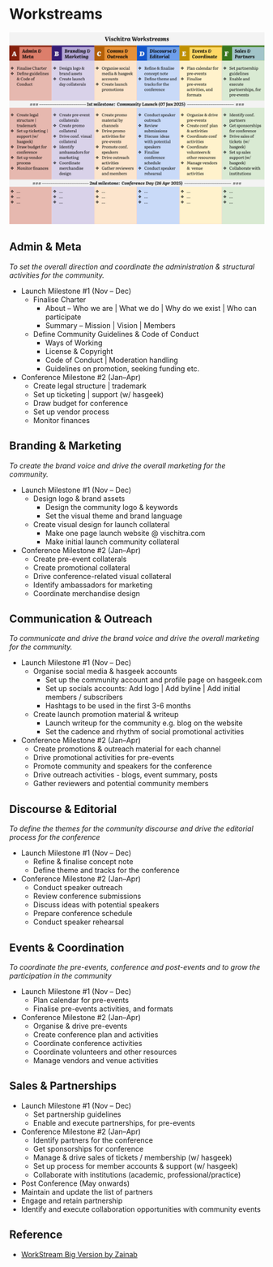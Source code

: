 # Workstreams

![](../assets/Workstreams.svg)

## **Admin & Meta**

*To set the overall direction and coordinate the administration & structural activities for the community.*

* Launch Milestone \#1 (Nov – Dec)  
  * Finalise Charter  
    * About – Who we are | What we do | Why do we exist | Who can participate  
    * Summary –  Mission | Vision | Members   
  * Define Community Guidelines  & Code of Conduct  
    * Ways of Working  
    * License & Copyright  
    * Code of Conduct | Moderation handling  
    * Guidelines  on promotion, seeking funding etc.  
* Conference Milestone \#2 (Jan–Apr)  
  * Create legal structure | trademark  
  * Set up ticketing | support (w/ hasgeek)  
  * Draw budget for conference   
  * Set up vendor process   
  * Monitor finances

## **Branding & Marketing**

*To create the brand voice and drive the overall marketing for the community.*

* Launch Milestone \#1 (Nov – Dec)  
  * Design logo & brand assets  
    * Design the community logo & keywords  
    * Set the visual theme and brand language  
  * Create visual design for launch collateral  
    * Make one page launch website @ vischitra.com   
    * Make initial launch community collateral  
* Conference Milestone \#2 (Jan–Apr)  
  * Create pre-event collaterals  
  * Create promotional collateral   
  * Drive conference-related visual collateral  
  * Identify ambassadors for marketing  
  * Coordinate merchandise design

## **Communication & Outreach**

*To communicate and drive the brand voice and drive the overall marketing for the community.*

* Launch Milestone \#1 (Nov – Dec)  
  * Organise social media & hasgeek accounts  
    * Set up the community account and profile page on hasgeek.com  
    * Set up socials accounts: Add logo | Add  byline | Add initial members / subscribers  
    * Hashtags to be used in the first 3-6 months  
  * Create launch promotion material & writeup  
    * Launch writeup for the community e.g. blog on the website  
    * Set the cadence and rhythm of  social promotional activities  
* Conference Milestone \#2 (Jan–Apr)  
  * Create promotions & outreach material for each channel  
  * Drive promotional activities for pre-events  
  * Promote community and speakers for the conference  
  * Drive outreach activities \- blogs, event summary, posts  
  * Gather reviewers and potential community members

## **Discourse & Editorial**

*To define the themes for the community discourse and drive the editorial process for the conference* 

* Launch Milestone \#1 (Nov – Dec)  
  * Refine & finalise concept note  
  * Define theme and tracks for the conference  
* Conference Milestone \#2 (Jan–Apr)  
  * Conduct speaker outreach  
  * Review conference submissions  
  * Discuss  ideas with potential speakers   
  * Prepare conference schedule  
  * Conduct speaker rehearsal

## **Events & Coordination** 

*To coordinate the pre-events, conference and post-events  and to grow the participation in the community* 

* Launch Milestone \#1 (Nov – Dec)  
  * Plan calendar for pre-events  
  * Finalise pre-events activities, and formats  
* Conference Milestone \#2 (Jan–Apr)		  
  * Organise & drive pre-events   
  * Create conference plan and activities  
  * Coordinate conference activities  
  * Coordinate volunteers and other resources  
  * Manage vendors and venue activities

## **Sales & Partnerships**

* Launch Milestone \#1 (Nov – Dec)  
  * Set partnership guidelines  
  * Enable and execute partnerships, for pre-events   
* Conference Milestone \#2 (Jan–Apr)  
  * Identify partners for the conference  
  * Get sponsorships for conference   
  * Manage & drive sales of  tickets / membership  (w/ hasgeek)  
  * Set up process for member accounts & support (w/ hasgeek)  
  * Collaborate with institutions (academic, professional/practice)  
* Post Conference (May onwards)  
* Maintain and update the list of partners   
* Engage and retain partnership  
* Identify and execute collaboration opportunities with community events 


## Reference
 - [WorkStream Big Version by Zainab](https://docs.google.com/document/d/1xmkKsOxMszsNY2I8hKmLDSRdzZHJ1k-0S5oCNk0syvg/edit?tab=t.0#heading=h.f7veoewxt60t)